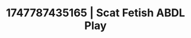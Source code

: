 ---
categories:
- Vocal tease
- Asian
- Gangbang fantasy
- Artistic control
- Erotic curves
image: /assets/images/1747787435165.jpg
layout: post
seo:
  description: Featured content with artistic Scat Fetish, ABDL Play. HD images available.
  keywords: Scat Fetish, ABDL Play
  og_image: /assets/images/1747787435165.jpg
  schema_type: VisualArtwork
tags:
- ABDL Play
- '#1747787435165'
- Scat Fetish
title: 1747787435165 | Scat Fetish ABDL Play
---